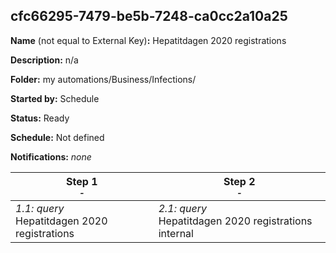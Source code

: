 ## cfc66295-7479-be5b-7248-ca0cc2a10a25

**Name** (not equal to External Key)**:** Hepatitdagen 2020 registrations

**Description:** n/a

**Folder:** my automations/Business/Infections/

**Started by:** Schedule

**Status:** Ready

**Schedule:** Not defined

**Notifications:** _none_


| Step 1<br>_<small>-</small>_ | Step 2<br>_<small>-</small>_ |
| --- | --- |
| _1.1: query_<br>Hepatitdagen 2020 registrations | _2.1: query_<br>Hepatitdagen 2020 registrations internal |
